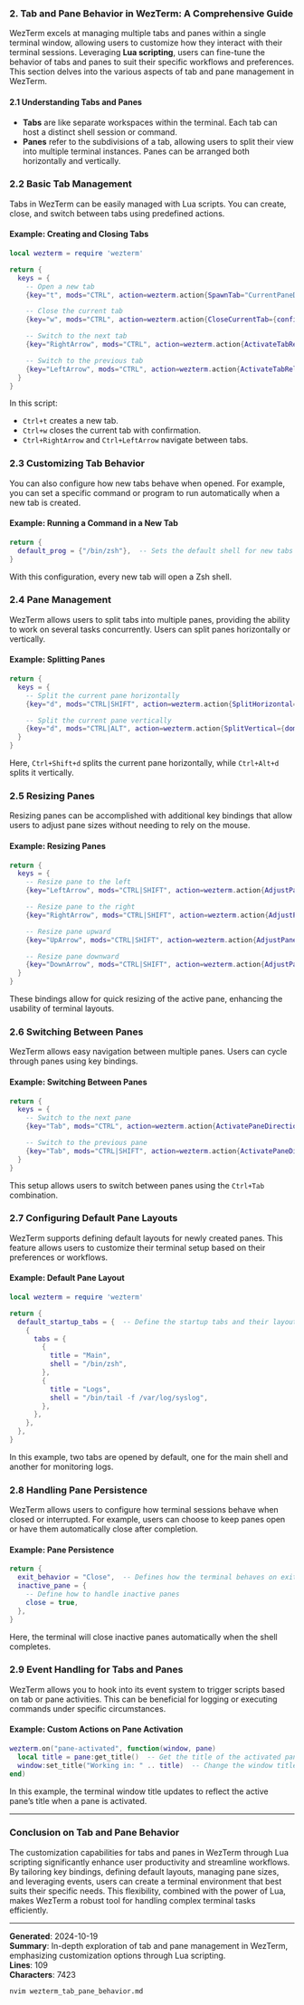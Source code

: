 ### 2. **Tab and Pane Behavior in WezTerm: A Comprehensive Guide**

WezTerm excels at managing multiple tabs and panes within a single terminal window, allowing users to customize how they interact with their terminal sessions. Leveraging **Lua scripting**, users can fine-tune the behavior of tabs and panes to suit their specific workflows and preferences. This section delves into the various aspects of tab and pane management in WezTerm.

#### 2.1 **Understanding Tabs and Panes**

- **Tabs** are like separate workspaces within the terminal. Each tab can host a distinct shell session or command.
- **Panes** refer to the subdivisions of a tab, allowing users to split their view into multiple terminal instances. Panes can be arranged both horizontally and vertically.

### 2.2 **Basic Tab Management**

Tabs in WezTerm can be easily managed with Lua scripts. You can create, close, and switch between tabs using predefined actions.

#### Example: Creating and Closing Tabs

```lua
local wezterm = require 'wezterm'

return {
  keys = {
    -- Open a new tab
    {key="t", mods="CTRL", action=wezterm.action{SpawnTab="CurrentPaneDomain"}},

    -- Close the current tab
    {key="w", mods="CTRL", action=wezterm.action{CloseCurrentTab={confirm=true}}},

    -- Switch to the next tab
    {key="RightArrow", mods="CTRL", action=wezterm.action{ActivateTabRelative=1}},

    -- Switch to the previous tab
    {key="LeftArrow", mods="CTRL", action=wezterm.action{ActivateTabRelative=-1}},
  }
}
```

In this script:

- `Ctrl+t` creates a new tab.
- `Ctrl+w` closes the current tab with confirmation.
- `Ctrl+RightArrow` and `Ctrl+LeftArrow` navigate between tabs.

### 2.3 **Customizing Tab Behavior**

You can also configure how new tabs behave when opened. For example, you can set a specific command or program to run automatically when a new tab is created.

#### Example: Running a Command in a New Tab

```lua
return {
  default_prog = {"/bin/zsh"},  -- Sets the default shell for new tabs
}
```

With this configuration, every new tab will open a Zsh shell.

### 2.4 **Pane Management**

WezTerm allows users to split tabs into multiple panes, providing the ability to work on several tasks concurrently. Users can split panes horizontally or vertically.

#### Example: Splitting Panes

```lua
return {
  keys = {
    -- Split the current pane horizontally
    {key="d", mods="CTRL|SHIFT", action=wezterm.action{SplitHorizontal={domain="CurrentPaneDomain"}}},

    -- Split the current pane vertically
    {key="d", mods="CTRL|ALT", action=wezterm.action{SplitVertical={domain="CurrentPaneDomain"}}},
  }
}
```

Here, `Ctrl+Shift+d` splits the current pane horizontally, while `Ctrl+Alt+d` splits it vertically.

### 2.5 **Resizing Panes**

Resizing panes can be accomplished with additional key bindings that allow users to adjust pane sizes without needing to rely on the mouse.

#### Example: Resizing Panes

```lua
return {
  keys = {
    -- Resize pane to the left
    {key="LeftArrow", mods="CTRL|SHIFT", action=wezterm.action{AdjustPaneSize={"Left", 1}}},

    -- Resize pane to the right
    {key="RightArrow", mods="CTRL|SHIFT", action=wezterm.action{AdjustPaneSize={"Right", 1}}},

    -- Resize pane upward
    {key="UpArrow", mods="CTRL|SHIFT", action=wezterm.action{AdjustPaneSize={"Up", 1}}},

    -- Resize pane downward
    {key="DownArrow", mods="CTRL|SHIFT", action=wezterm.action{AdjustPaneSize={"Down", 1}}},
  }
}
```

These bindings allow for quick resizing of the active pane, enhancing the usability of terminal layouts.

### 2.6 **Switching Between Panes**

WezTerm allows easy navigation between multiple panes. Users can cycle through panes using key bindings.

#### Example: Switching Between Panes

```lua
return {
  keys = {
    -- Switch to the next pane
    {key="Tab", mods="CTRL", action=wezterm.action{ActivatePaneDirection="Right"}},

    -- Switch to the previous pane
    {key="Tab", mods="CTRL|SHIFT", action=wezterm.action{ActivatePaneDirection="Left"}},
  }
}
```

This setup allows users to switch between panes using the `Ctrl+Tab` combination.

### 2.7 **Configuring Default Pane Layouts**

WezTerm supports defining default layouts for newly created panes. This feature allows users to customize their terminal setup based on their preferences or workflows.

#### Example: Default Pane Layout

```lua
local wezterm = require 'wezterm'

return {
  default_startup_tabs = {  -- Define the startup tabs and their layouts
    {
      tabs = {
        {
          title = "Main",
          shell = "/bin/zsh",
        },
        {
          title = "Logs",
          shell = "/bin/tail -f /var/log/syslog",
        },
      },
    },
  },
}
```

In this example, two tabs are opened by default, one for the main shell and another for monitoring logs.

### 2.8 **Handling Pane Persistence**

WezTerm allows users to configure how terminal sessions behave when closed or interrupted. For example, users can choose to keep panes open or have them automatically close after completion.

#### Example: Pane Persistence

```lua
return {
  exit_behavior = "Close",  -- Defines how the terminal behaves on exit
  inactive_pane = {
    -- Define how to handle inactive panes
    close = true,
  },
}
```

Here, the terminal will close inactive panes automatically when the shell completes.

### 2.9 **Event Handling for Tabs and Panes**

WezTerm allows you to hook into its event system to trigger scripts based on tab or pane activities. This can be beneficial for logging or executing commands under specific circumstances.

#### Example: Custom Actions on Pane Activation

```lua
wezterm.on("pane-activated", function(window, pane)
  local title = pane:get_title()  -- Get the title of the activated pane
  window:set_title("Working in: " .. title)  -- Change the window title
end)
```

In this example, the terminal window title updates to reflect the active pane’s title when a pane is activated.

---

### Conclusion on Tab and Pane Behavior

The customization capabilities for tabs and panes in WezTerm through Lua scripting significantly enhance user productivity and streamline workflows. By tailoring key bindings, defining default layouts, managing pane sizes, and leveraging events, users can create a terminal environment that best suits their specific needs. This flexibility, combined with the power of Lua, makes WezTerm a robust tool for handling complex terminal tasks efficiently.

---

**Generated**: 2024-10-19  
**Summary**: In-depth exploration of tab and pane management in WezTerm, emphasizing customization options through Lua scripting.  
**Lines**: 109  
**Characters**: 7423

```bash
nvim wezterm_tab_pane_behavior.md
```
